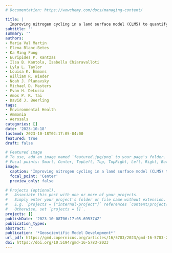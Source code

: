 ```yaml
---
# Documentation: https://wowchemy.com/docs/managing-content/

title: |
  Improving nitrogen cycling in a land surface model (CLM5) to quantify soil N2O, NO, and NH3 emissions from enhanced rock weathering with croplands
subtitle: ''
summary: ''
authors:
- Maria Val Martin
- Elena Blanc-Betes
- Ka Ming Fung
- Euripides P. Kantzas
- Ilsa B. Kantola, Isabella Chiaravalloti
- Lyla L. Taylor
- Louisa K. Emmons
- William R. Wieder
- Noah J. Planavsky
- Michael D. Masters
- Evan H. DeLucia
- Amos P. K. Tai
- David J. Beerling
tags:
- Environmental Health
- Ammonia
- Aerosals
categories: []
date: '2023-10-18'
lastmod: 2023-10-18T02:17:05-04:00
featured: true
draft: false

# Featured image
# To use, add an image named `featured.jpg/png` to your page's folder.
# Focal points: Smart, Center, TopLeft, Top, TopRight, Left, Right, BottomLeft, Bottom, BottomRight.
image:
  caption: 'Improving nitrogen cycling in a land surface model (CLM5) to quantify soil N2O, NO, and NH3 emissions from enhanced rock weathering with croplands'
  focal_point: 'Center'
  preview_only: false

# Projects (optional).
#   Associate this post with one or more of your projects.
#   Simply enter your project's folder or file name without extension.
#   E.g. `projects = ["internal-project"]` references `content/project/deep-learning/index.md`.
#   Otherwise, set `projects = []`.
projects: []
publishDate: '2023-10-08T06:17:05.695374Z'
publication_types:
abstract: ''
publication: '*Geoscientific Model Development*'
url_pdf: https://gmd.copernicus.org/articles/16/5783/2023/gmd-16-5783-2023.html
doi: https://doi.org/10.5194/gmd-16-5783-2023
---
```

